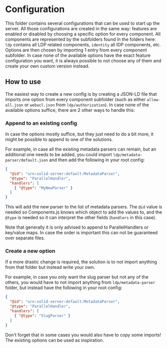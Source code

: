 # Configuration

This folder contains several configurations that can be used to start up the server.
All those configurations are created in the same way:
features are enabled or disabled by choosing a specific option for every component.
All components are represented by the subfolders found in the folders here:
`ldp` contains all LDP related components,
`identity` all IDP components, etc.
Options are then chosen by importing 1 entry from every component subfolder.
In case none of the available options have the exact feature configuration you want,
it is always possible to not choose any of them and create your own custom version instead.

## How to use

The easiest way to create a new config is by creating a JSON-LD file
that imports one option from every component subfolder
(such as either `allow-all.json` or `webacl.json` from `ldp/authorization`).
In case none of the available options suffice, there are 2 other ways to handle this:

### Append to an existing config

In case the options mostly suffice, but they just need to do a bit more,
it might be possible to append to one of the solutions.

For example, in case all the existing metadata parsers can remain,
but an additional one needs to be added,
you could import `ldp/metadata-parser/default.json`
and then add the following in your root config:

```json
{
  "@id": "urn:solid-server:default:MetadataParser",
  "@type": "ParallelHandler",
  "handlers": [
    { "@type": "MyNewParser" }
  ]
}
```

This will add the new parser to the list of metadata parsers.
The `@id` value is needed so Components.js knows which object to add the values to,
and the `@type` is needed so it can interpret the other fields (`handlers` in this case).

Note that generally it is only advised to append to ParallelHandlers or key/value maps.
In case the order is important this can not be guaranteed over separate files.

### Create a new option

If a more drastic change is required,
the solution is to not import anything from that folder but instead write your own.

For example, in case you only want the slug parser but not any of the others,
you would have to not import anything from `ldp/metadata-parser` folder,
but instead have the following in your root config:

```json
{
  "@id": "urn:solid-server:default:MetadataParser",
  "@type": "ParallelHandler",
  "handlers": [
    { "@type": "SlugParser" }
  ]
}
```

Don't forget that in some cases you would also have to copy some imports!
The existing options can be used as inspiration.

